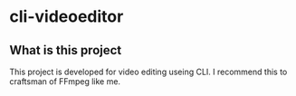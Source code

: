 # cli-videoeditor
## What is this project
This project is developed for video editing useing CLI.
I recommend this to craftsman of FFmpeg like me.
